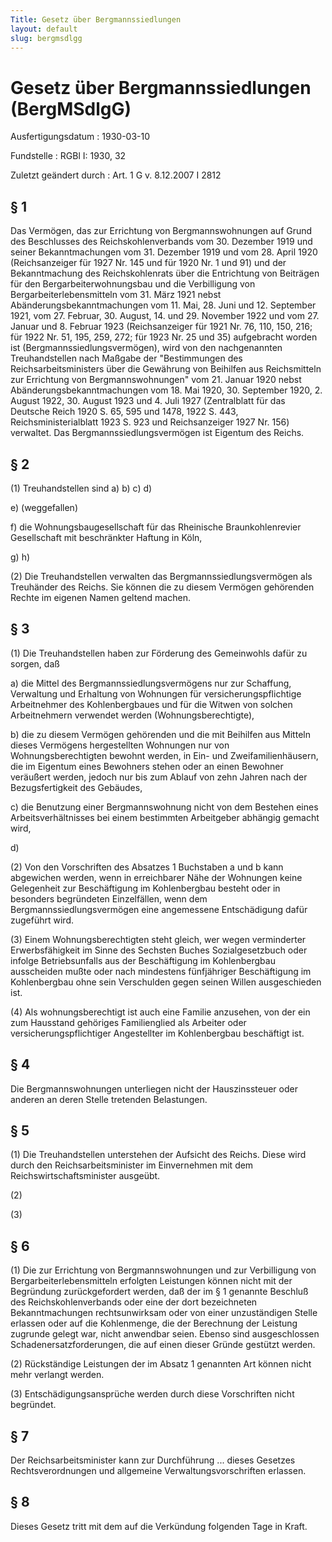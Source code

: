 ```yaml
---
Title: Gesetz über Bergmannssiedlungen
layout: default
slug: bergmsdlgg
---
```


# Gesetz über Bergmannssiedlungen (BergMSdlgG)

Ausfertigungsdatum
:   1930-03-10

Fundstelle
:   RGBl I: 1930, 32

Zuletzt geändert durch
:   Art. 1 G v. 8.12.2007 I 2812


## § 1

Das Vermögen, das zur Errichtung von Bergmannswohnungen auf Grund des
Beschlusses des
Reichskohlenverbands              vom 30. Dezember 1919 und seiner
Bekanntmachungen vom 31. Dezember 1919 und vom 28. April 1920
(Reichsanzeiger für 1927 Nr. 145 und für 1920 Nr. 1 und 91) und der
Bekanntmachung des
Reichskohlenrats              über die Entrichtung von Beiträgen für
den Bergarbeiterwohnungsbau und die Verbilligung von
Bergarbeiterlebensmitteln vom 31. März 1921 nebst
Abänderungsbekanntmachungen vom 11. Mai, 28. Juni und 12. September
1921, vom 27. Februar, 30. August, 14. und 29. November 1922 und vom
27\. Januar und 8. Februar 1923 (Reichsanzeiger für 1921 Nr. 76, 110,
150, 216; für 1922 Nr. 51, 195, 259, 272; für 1923 Nr. 25 und 35)
aufgebracht worden ist (Bergmannssiedlungsvermögen), wird von den
nachgenannten Treuhandstellen nach Maßgabe der "Bestimmungen des
Reichsarbeitsministers über die Gewährung von Beihilfen aus
Reichsmitteln zur Errichtung von Bergmannswohnungen" vom 21. Januar
1920 nebst Abänderungsbekanntmachungen vom 18. Mai 1920, 30. September
1920, 2. August 1922, 30. August 1923 und 4. Juli 1927 (Zentralblatt
für das Deutsche Reich 1920 S. 65, 595 und 1478, 1922 S. 443,
Reichsministerialblatt 1923 S. 923 und Reichsanzeiger 1927 Nr. 156)
verwaltet. Das Bergmannssiedlungsvermögen ist Eigentum des
Reichs.


## § 2

(1) Treuhandstellen sind
a)
b)
c)
d)

e)  (weggefallen)


f)  die Wohnungsbaugesellschaft für das Rheinische Braunkohlenrevier
    Gesellschaft mit beschränkter Haftung in Köln,



g)
h)

(2) Die Treuhandstellen verwalten das Bergmannssiedlungsvermögen als
Treuhänder des
Reichs.              Sie können die zu diesem Vermögen gehörenden
Rechte im eigenen Namen geltend machen.


## § 3

(1) Die Treuhandstellen haben zur Förderung des Gemeinwohls dafür zu
sorgen, daß

a)  die Mittel des Bergmannssiedlungsvermögens nur zur Schaffung,
    Verwaltung und Erhaltung von Wohnungen für versicherungspflichtige
    Arbeitnehmer des Kohlenbergbaues und für die Witwen von solchen
    Arbeitnehmern verwendet werden (Wohnungsberechtigte),


b)  die zu diesem Vermögen gehörenden und die mit Beihilfen aus Mitteln
    dieses Vermögens hergestellten Wohnungen nur von Wohnungsberechtigten
    bewohnt werden, in Ein- und Zweifamilienhäusern, die im Eigentum eines
    Bewohners stehen oder an einen Bewohner veräußert werden, jedoch nur
    bis zum Ablauf von zehn Jahren nach der Bezugsfertigkeit des Gebäudes,


c)  die Benutzung einer Bergmannswohnung nicht von dem Bestehen eines
    Arbeitsverhältnisses bei einem bestimmten Arbeitgeber abhängig gemacht
    wird,



d)

(2) Von den Vorschriften des Absatzes 1 Buchstaben a und b kann
abgewichen werden, wenn in erreichbarer Nähe der Wohnungen keine
Gelegenheit zur Beschäftigung im Kohlenbergbau besteht oder in
besonders begründeten Einzelfällen, wenn dem
Bergmannssiedlungsvermögen eine angemessene Entschädigung dafür
zugeführt wird.

(3) Einem Wohnungsberechtigten steht gleich, wer wegen verminderter
Erwerbsfähigkeit im Sinne des Sechsten Buches Sozialgesetzbuch oder
infolge Betriebsunfalls aus der Beschäftigung im Kohlenbergbau
ausscheiden mußte oder nach mindestens fünfjähriger Beschäftigung im
Kohlenbergbau ohne sein Verschulden gegen seinen Willen ausgeschieden
ist.

(4) Als wohnungsberechtigt ist auch eine Familie anzusehen, von der
ein zum Hausstand gehöriges Familienglied als Arbeiter oder
versicherungspflichtiger Angestellter im Kohlenbergbau beschäftigt
ist.


## § 4

Die Bergmannswohnungen unterliegen nicht der Hauszinssteuer oder
anderen an deren Stelle tretenden Belastungen.


## § 5

(1) Die Treuhandstellen unterstehen der Aufsicht des
Reichs.              Diese wird durch den
Reichsarbeitsminister              im Einvernehmen mit dem
Reichswirtschaftsminister              ausgeübt.

(2)

(3)


## § 6

(1) Die zur Errichtung von Bergmannswohnungen und zur Verbilligung von
Bergarbeiterlebensmitteln erfolgten Leistungen können nicht mit der
Begründung zurückgefordert werden, daß der im § 1 genannte Beschluß
des
Reichskohlenverbands              oder eine der dort bezeichneten
Bekanntmachungen rechtsunwirksam oder von einer unzuständigen Stelle
erlassen oder auf die Kohlenmenge, die der Berechnung der Leistung
zugrunde gelegt war, nicht anwendbar seien. Ebenso sind ausgeschlossen
Schadenersatzforderungen, die auf einen dieser Gründe gestützt werden.

(2) Rückständige Leistungen der im Absatz 1 genannten Art können nicht
mehr verlangt werden.

(3) Entschädigungsansprüche werden durch diese Vorschriften nicht
begründet.


## § 7

Der
Reichsarbeitsminister              kann zur Durchführung ... dieses
Gesetzes Rechtsverordnungen und allgemeine Verwaltungsvorschriften
erlassen.


## § 8

Dieses Gesetz tritt mit dem auf die Verkündung folgenden Tage in
Kraft.

